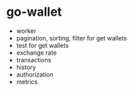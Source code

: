 # go-wallet

- worker
- pagination, sorting, filter for get wallets
- test for get wallets
- exchange rate
- transactions
- history
- authorization
- metrics
